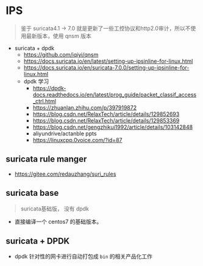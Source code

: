 # IPS 
> 鉴于 suricata4.1 -> 7.0 就是更新了一些工控协议和http2.0审计，所以不使用最新版本，使用 qnsm 版本
- suricata + dpdk 
    - https://github.com/iqiyi/qnsm
    - https://docs.suricata.io/en/latest/setting-up-ipsinline-for-linux.html
    - https://docs.suricata.io/en/suricata-7.0.0/setting-up-ipsinline-for-linux.html
    - dpdk 学习
        - https://dpdk-docs.readthedocs.io/en/latest/prog_guide/packet_classif_access_ctrl.html
        - https://zhuanlan.zhihu.com/p/397919872
        - https://blog.csdn.net/RelaxTech/article/details/129852693
        - https://blog.csdn.net/RelaxTech/article/details/129853369
        - https://blog.csdn.net/gengzhikui1992/article/details/103142848
        - aliyundrive/actanble ppts 
        - https://linuxcpp.0voice.com/?id=87

## suricata rule manger 
- https://gitee.com/redauzhang/suri_rules

## suricata base
> suricata基础版， 没有 dpdk
- 直接编译一个 centos7 的基础版本。

## suricata + DPDK
- dpdk 针对性的网卡进行自动打包成 `bin` 的相关产品化工作

